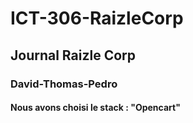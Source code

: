 # ICT-306-RaizleCorp
## Journal Raizle Corp
### David-Thomas-Pedro
#### Nous avons choisi le stack : "Opencart"
